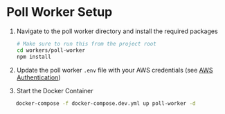 # Poll Worker Setup

1. Navigate to the poll worker directory and install the required packages

    ```bash
   # Make sure to run this from the project root
    cd workers/poll-worker
    npm install
    ```

2. Update the poll worker `.env` file with your AWS credentials (see [AWS Authentication](aws_authentication.md))
3. Start the Docker  Container

```bash
   docker-compose -f docker-compose.dev.yml up poll-worker -d 
```
